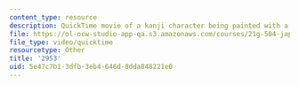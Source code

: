 ```yaml
---
content_type: resource
description: QuickTime movie of a kanji character being painted with a brush.
file: https://ol-ocw-studio-app-qa.s3.amazonaws.com/courses/21g-504-japanese-iv-spring-2009/5e47c7b13dfb3eb4646d8dda848221e0_2953.mov
file_type: video/quicktime
resourcetype: Other
title: '2953'
uid: 5e47c7b1-3dfb-3eb4-646d-8dda848221e0
---
```

